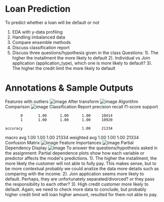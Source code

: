 # Loan Prediction
To predict whether a loan will be default or not
 1) EDA with y-data profiling
 2) Handling imbalanced data
 3) Compare ensemble methods
 4) Discuss classification report
 5) Discuss three questions/hypothesis given in the class
Questions:
1). The higher the installment the more likely to default
2). Individual vs Join application (application_type), which one is more likely to default?
3). The higher the credit limit the more likely to default

# Annotations & Sample Outputs
Features with outliers
![image](https://github.com/mahdiwf/loan-prediction/assets/163992115/ce916150-8a65-4b75-983d-966b831ebb57)
After transform
![image](https://github.com/mahdiwf/loan-prediction/assets/163992115/6c458a16-babb-4159-af69-5f8d667d4d3a)
Algorithm Comparison
![image](https://github.com/mahdiwf/loan-prediction/assets/163992115/323e2466-590d-4be6-a1e4-7d0058fff21a)
Classification Report
              precision    recall  f1-score   support

           0       1.00      1.00      1.00     10414
           1       1.00      1.00      1.00     10920

    accuracy                           1.00     21334
   macro avg       1.00      1.00      1.00     21334
weighted avg       1.00      1.00      1.00     21334
Confusion Matrix
![image](https://github.com/mahdiwf/loan-prediction/assets/163992115/031f737c-a2e1-42e9-91fc-bbad9210db3e)
Feature Importances
![image](https://github.com/mahdiwf/loan-prediction/assets/163992115/086c0ae4-7931-4876-85b9-1f921bd85278)
Partial Dependency Display
![image](https://github.com/mahdiwf/loan-prediction/assets/163992115/f69cbc13-5f54-4879-a4f9-2811ddc5c7ca)
To answer the questions/hypothesis asked in the assignment:
Partial dependence plots show how each variable or predictor affects the model's predictions.
1). The higher the installment, the more likely the customer will not able to fully pay. This makes sense, but to be more contextual probably we could analize the data more details such as comparing with the income.
2). Join application seems more likely to default. Perhaps, they are unfortunately separated/divorced? or they pass the responsibility to each other?
3). High credit customer more likely to default. Again, we need to check more data to conclude, but probably higher credit limit will loan higher amount, resulted for them not able to pay.
